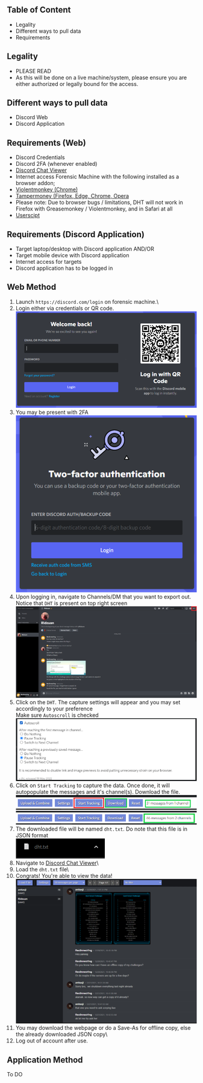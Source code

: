 ## Table of Content
* Legality
* Different ways to pull data
* Requirements


## Legality
* PLEASE READ
* As this will be done on a live machine/system, please ensure you are either authorized or legally bound for the access.

## Different ways to pull data
* Discord Web
* Discord Application

## Requirements (Web)
* Discord Credentials
* Discord 2FA (whenever enabled)
* [Discord Chat Viewer](https://dht.chylex.com/browser-only/build/viewer.html)
* Internet access Forensic Machine with the following installed as a browser addon;
* [Violentmonkey (Chrome)](https://violentmonkey.github.io/get-it/)
* [Tampermoney (Firefox, Edge, Chrome, Opera](https://www.tampermonkey.net/)
* Please note: Due to browser bugs / limitations, DHT will not work in Firefox with Greasemonkey / Violentmonkey, and in Safari at all
* [Userscipt](https://dht.chylex.com/browser-only/build/track.user.js)

## Requirements (Discord Application)
* Target laptop/desktop with Discord application AND/OR
* Target mobile device with Discord application
* Internet access for targets
* Discord application has to be logged in

## Web Method
1. Launch `https://discord.com/login` on forensic machine.\
2. Login either via credentials or QR code.\
![Discord Login](./img/discord_login.PNG)
3. You may be present with 2FA\
![Discord 2FA](./img/discord_2FA.PNG)
4. Upon logging in, navigate to Channels/DM that you want to export out. Notice that `DHT` is present on top right screen\
![DHT](./img/discord_dm.png)
5. Click on the `DHT`. The capture settings will appear and you may set accordingly to your preference\
Make sure `Autoscroll` is checked
![DHT Settings](./img/dht_settings.PNG)
6. Click on `Start Tracking` to capture the data. Once done, it will autopopulate the messages and it's channel(s). Download the file.\
![Download data](./img/track_download.png)
![Download data](./img/track_download2.png)
7. The downloaded file will be named `dht.txt`. Do note that this file is in JSON format\
![DHT file](./img/dht_txt_file.PNG)
8. Navigate to [Discord Chat Viewer](https://dht.chylex.com/browser-only/build/viewer.html)\
9. Load the `dht.txt` file\
10. Congrats! You're able to view the data!\
![View Data](./img/view_data.PNG)
11. You may download the webpage or do a Save-As for offline copy, else the already downloaded JSON copy\
12. Log out of account after use.

## Application Method
To DO
